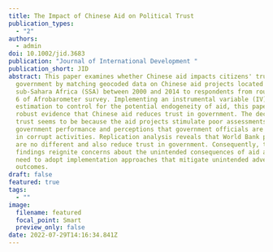 ```yaml
---
title: The Impact of Chinese Aid on Political Trust
publication_types:
  - "2"
authors:
  - admin
doi: 10.1002/jid.3683
publication: "Journal of International Development "
publication_short: JID
abstract: This paper examines whether Chinese aid impacts citizens' trust in
  government by matching geocoded data on Chinese aid projects located in
  sub-Sahara Africa (SSA) between 2000 and 2014 to respondents from rounds 3 to
  6 of Afrobarometer survey. Implementing an instrumental variable (IV)
  estimation to control for the potential endogeneity of aid, this paper finds
  robust evidence that Chinese aid reduces trust in government. The decline in
  trust seems to be because the aid projects stimulate poor assessments of
  government performance and perceptions that government officials are involved
  in corrupt activities. Replication analysis reveals that World Bank projects
  are no different and also reduce trust in government. Consequently, these
  findings reignite concerns about the unintended consequences of aid and the
  need to adopt implementation approaches that mitigate unintended adverse
  outcomes.
draft: false
featured: true
tags:
  - ""
image:
  filename: featured
  focal_point: Smart
  preview_only: false
date: 2022-07-29T14:16:34.841Z
---
```

